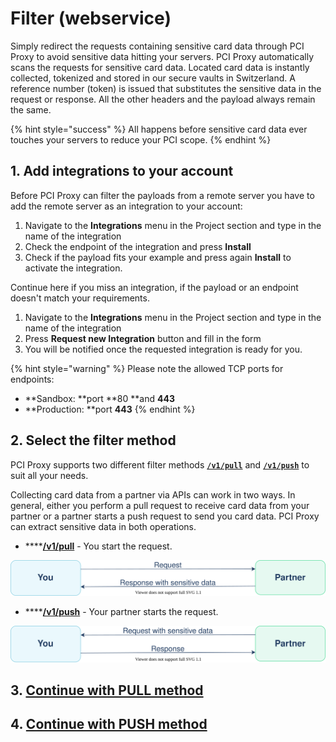 # Filter (webservice)

Simply redirect the requests containing sensitive card data through PCI Proxy to avoid sensitive data hitting your servers. PCI Proxy automatically scans the requests for sensitive card data. Located card data is instantly collected, tokenized and stored in our secure vaults in Switzerland. A reference number (token) is issued that substitutes the sensitive data in the request or response. All the other headers and the payload always remain the same.

{% hint style="success" %}
All happens before sensitive card data ever touches your servers to reduce your PCI scope.
{% endhint %}

## 1. Add integrations to your account

Before PCI Proxy can filter the payloads from a remote server you have to add the remote server as an integration to your account:

1. Navigate to the **Integrations** menu in the Project section and type in the name of the integration
2. Check the endpoint of the integration and press **Install**
3. Check if the payload fits your example and press again **Install** to activate the integration.

Continue here if you miss an integration, if the payload or an endpoint doesn't match your requirements.

1. Navigate to the **Integrations** menu in the Project section and type in the name of the integration
2. Press **Request new Integration** button and fill in the form
3. You will be notified once the requested integration is ready for you.

{% hint style="warning" %}
Please note the allowed TCP ports for endpoints:

* **Sandbox: **port **80 **and **443**
* **Production: **port **443**
{% endhint %}

## 2. Select the filter method

PCI Proxy supports two different filter methods [**`/v1/pull`**](./#pull-method) and [**`/v1/push`**](./#push-method) to suit all your needs.&#x20;

Collecting card data from a partner via APIs can work in two ways. In general, either you perform a pull request to receive card data from your partner or a partner starts a push request to send you card data. PCI Proxy can extract sensitive data in both operations.

* ****[**/v1/pull**](broken-reference) - You start the request.

![Pull request](<../../.gitbook/assets/Pull request big.svg>)

* ****[**/v1/push**](broken-reference) - Your partner starts the request.

![Push request](<../../.gitbook/assets/push request.svg>)

## 3. [Continue with PULL method ](pull-method.md)

## 4. [Continue with PUSH method](push-method.md)
